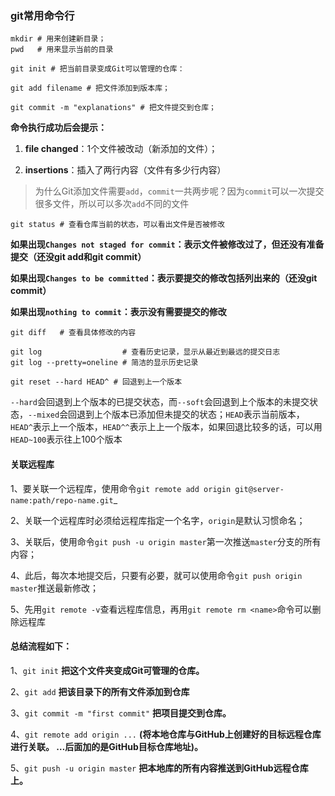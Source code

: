 ### git常用命令行

```
mkdir # 用来创建新目录；
pwd   # 用来显示当前的目录
```

```
git init # 把当前目录变成Git可以管理的仓库：
```

```
git add filename # 把文件添加到版本库；
```

```
git commit -m "explanations" # 把文件提交到仓库；
```

**命令执行成功后会提示：**

1. __file changed__：1个文件被改动（新添加的文件）；

2. __insertions__：插入了两行内容（文件有多少行内容）

>为什么Git添加文件需要`add`，`commit`一共两步呢？因为`commit`可以一次提交很多文件，所以可以多次`add`不同的文件

```
git status # 查看仓库当前的状态，可以看出文件是否被修改
```

__如果出现`Changes not staged for commit`：表示文件被修改过了，但还没有准备提交（还没git add和git commit）__

__如果出现`Changes to be committed`：表示要提交的修改包括列出来的（还没git commit）__

__如果出现`nothing to commit`：表示没有需要提交的修改__

```
git diff   # 查看具体修改的内容
```

```
git log                  # 查看历史记录，显示从最近到最远的提交日志
git log --pretty=oneline # 简洁的显示历史记录
```

```
git reset --hard HEAD^ # 回退到上一个版本
```

`--hard`会回退到上个版本的已提交状态，而`--soft`会回退到上个版本的未提交状态，`--mixed`会回退到上个版本已添加但未提交的状态；`HEAD`表示当前版本，`HEAD^`表示上一个版本，`HEAD^^`表示上上一个版本，如果回退比较多的话，可以用`HEAD~100`表示往上100个版本



#### 关联远程库

1、要关联一个远程库，使用命令`git remote add origin git@server-name:path/repo-name.git`_

2、关联一个远程库时必须给远程库指定一个名字，`origin`是默认习惯命名；

3、关联后，使用命令`git push -u origin master`第一次推送`master`分支的所有内容；

4、此后，每次本地提交后，只要有必要，就可以使用命令`git push origin master`推送最新修改；

5、先用`git remote -v`查看远程库信息，再用`git remote rm <name>`命令可以删除远程库

#### 总结流程如下：

1、`git init`
__把这个文件夹变成Git可管理的仓库。__

2、`git add`
__把该目录下的所有文件添加到仓库__

3、`git commit -m "first commit"`
__把项目提交到仓库。__

4、`git remote add origin ...`
__(将本地仓库与GitHub上创建好的目标远程仓库进行关联。 …后面加的是GitHub目标仓库地址)。__

5、`git push -u origin master`
__把本地库的所有内容推送到GitHub远程仓库上。__
